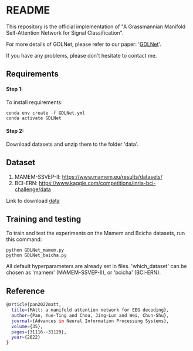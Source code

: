# README
This repository is the official implementation of "A Grassmannian Manifold Self-Attention Network for Signal Classification". 

For more details of GDLNet, please refer to our paper: '[GDLNet](https://drive.google.com/file/d/1_KBfSNzvxCZ-HwiOASQhlFe8wwsq4vHt/view?usp=sharing)'.

If you have any problems, please don't hesitate to contact me.

## Requirements
#### Step 1:
To install requirements:
```setup
conda env create -f GDLNet.yml
conda activate GDLNet
```
#### Step 2:
Download datasets and unzip them to the folder 'data'.

## Dataset
1. MAMEM-SSVEP-II:
   https://www.mamem.eu/results/datasets/
2. BCI-ERN:
    https://www.kaggle.com/competitions/inria-bci-challenge/data

Link to download [data](https://drive.google.com/file/d/1_KBfSNzvxCZ-HwiOASQhlFe8wwsq4vHt/view?usp=sharing)

## Training and testing

To train and test the experiments on the Mamem and Bcicha datasets, run this command:

```train and test
python GDLNet_mamem.py
python GDLNet_baicha.py
```
All default hyperparameters are already set in files. 'which_dataset' can be chosen as 'mamem' (MAMEM-SSVEP-II), or 'bcicha' (BCI-ERN).



## Reference
```bash
@article{pan2022matt,
  title={MAtt: a manifold attention network for EEG decoding},
  author={Pan, Yue-Ting and Chou, Jing-Lun and Wei, Chun-Shu},
  journal={Advances in Neural Information Processing Systems},
  volume={35},
  pages={31116--31129},
  year={2022}
}
```


```

